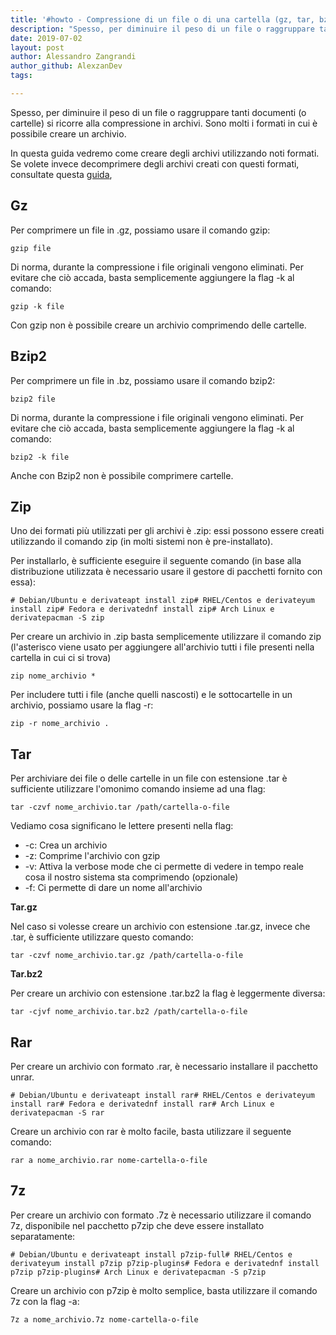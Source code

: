 ```yaml
---
title: '#howto - Compressione di un file o di una cartella (gz, tar, bz2, zip, rar, 7z)'
description: "Spesso, per diminuire il peso di un file o raggruppare tanti documenti (o cartelle) si ricorre alla compressione in archivi.."
date: 2019-07-02
layout: post
author: Alessandro Zangrandi
author_github: AlexzanDev
tags:

---
```

Spesso, per diminuire il peso di un file o raggruppare tanti documenti (o cartelle) si ricorre alla compressione in archivi. Sono molti i formati in cui è possibile creare un archivio.

In questa guida vedremo come creare degli archivi utilizzando noti formati. Se volete invece decomprimere degli archivi creati con questi formati, consultate questa [guida](https://linuxhub.it/article/howto-decompressione-di-un-archivio-gz-tar-bz2-zip-rar-7z),

## Gz

Per comprimere un file in .gz, possiamo usare il comando gzip:

    gzip file

Di norma, durante la compressione i file originali vengono eliminati. Per evitare che ciò accada, basta semplicemente aggiungere la flag -k al comando:

    gzip -k file

Con gzip non è possibile creare un archivio comprimendo delle cartelle.

## Bzip2

Per comprimere un file in .bz, possiamo usare il comando bzip2:

    bzip2 file

Di norma, durante la compressione i file originali vengono eliminati. Per evitare che ciò accada, basta semplicemente aggiungere la flag -k al comando:

    bzip2 -k file

Anche con Bzip2 non è possibile comprimere cartelle.

## Zip

Uno dei formati più utilizzati per gli archivi è .zip: essi possono essere creati utilizzando il comando zip (in molti sistemi non è pre-installato).

Per installarlo, è sufficiente eseguire il seguente comando (in base alla distribuzione utilizzata è necessario usare il gestore di pacchetti fornito con essa):

    # Debian/Ubuntu e derivateapt install zip# RHEL/Centos e derivateyum install zip# Fedora e derivatednf install zip# Arch Linux e derivatepacman -S zip

Per creare un archivio in .zip basta semplicemente utilizzare il comando zip (l'asterisco viene usato per aggiungere all'archivio tutti i file presenti nella cartella in cui ci si trova)

    zip nome_archivio *

Per includere tutti i file (anche quelli nascosti) e le sottocartelle in un archivio, possiamo usare la flag -r:

    zip -r nome_archivio .

## Tar

Per archiviare dei file o delle cartelle in un file con estensione .tar è sufficiente utilizzare l'omonimo comando insieme ad una flag:

    tar -czvf nome_archivio.tar /path/cartella-o-file

Vediamo cosa significano le lettere presenti nella flag:

*   -c: Crea un archivio
*   -z: Comprime l'archivio con gzip
*   -v: Attiva la verbose mode che ci permette di vedere in tempo reale cosa il nostro sistema sta comprimendo (opzionale)
*   -f: Ci permette di dare un nome all'archivio

**Tar.gz**

Nel caso si volesse creare un archivio con estensione .tar.gz, invece che .tar, è sufficiente utilizzare questo comando:

    tar -czvf nome_archivio.tar.gz /path/cartella-o-file

**Tar.bz2**

Per creare un archivio con estensione .tar.bz2 la flag è leggermente diversa:

    tar -cjvf nome_archivio.tar.bz2 /path/cartella-o-file

## Rar

Per creare un archivio con formato .rar, è necessario installare il pacchetto unrar.

    # Debian/Ubuntu e derivateapt install rar# RHEL/Centos e derivateyum install rar# Fedora e derivatednf install rar# Arch Linux e derivatepacman -S rar

Creare un archivio con rar è molto facile, basta utilizzare il seguente comando:

    rar a nome_archivio.rar nome-cartella-o-file

## 7z

Per creare un archivio con formato .7z è necessario utilizzare il comando 7z, disponibile nel pacchetto p7zip che deve essere installato separatamente:

    # Debian/Ubuntu e derivateapt install p7zip-full# RHEL/Centos e derivateyum install p7zip p7zip-plugins# Fedora e derivatednf install p7zip p7zip-plugins# Arch Linux e derivatepacman -S p7zip

Creare un archivio con p7zip è molto semplice, basta utilizzare il comando 7z con la flag -a:

    7z a nome_archivio.7z nome-cartella-o-file